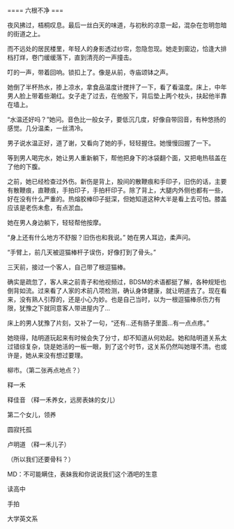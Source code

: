 ==== 六根不净 ===

夜风拂过，梧桐叹息。最后一丝白天的味道，与初秋的凉意一起，混杂在忽明忽暗的街道之上。

而不远处的居民楼里，年轻人的身影透过纱帘，忽隐忽现。她走到窗边，恰逢大排档打烊，卷门缓缓落下，直到清亮的一声撞击。

叮的一声，带着回响。锁扣上了。像是从前，寺庙颂钵之声。

她倒了半杯热水，掺上凉水，拿食品温度计搅拌了一下，看了看温度。床上，中年男人脸上带着些潮红。女子走了过去，在他股下，背后垫上两个枕头，扶起他半靠在墙上。

“水温还好吗？”她问。音色比一般女子，要低沉几度，好像自带回音，有种悠扬的感觉。几分温柔，一丝清冷。

男子说水温正好，道了谢，又看向了她的手，轻轻握住。她慢慢回握了一下。

等到男人喝完水，她让男人重新躺下，帮他把身下的冰袋翻个面，又把电热毯盖在了他的下腹。

之前，她已经检查过外伤。新伤是背上，股间的散鞭痕和手印子，旧伤的话，主要有散鞭痕，直鞭痕，手拍印子，手拍杆印子。除了背上，大腿内外侧也都有一些，好在没有什么严重的。热熔胶棒印子挺深，但她知道这种大半是看上去可怕。膝盖应该是老伤未愈，有点淤血。

她在男人身边躺下，轻轻帮他按摩。

“身上还有什么地方不舒服？旧伤也和我说。” 她在男人耳边，柔声问。

“手臂上，前几天被逗猫棒杆子误伤，好像打到了骨头。”

三天前，接过一个客人，自己带了根逗猫棒。

确实是疏忽了，客人来之前青子和他视频过，BDSM的术语都挺了解，各种规矩也倒背如流。过来看了人家的术前八项检测，确认身体健康，就让明道去了。现在看来，没有熟人引荐的，还是小心为妙。也是自己当时，以为一根逗猫棒杀伤力有限，犹豫之下就同意客人带进屋内了…

床上的男人犹豫了片刻，又补了一句，“还有...还有肠子里面…有一点点疼。”

她晓得，陆明道玩起来有时候会失了分寸，却不知道从何劝起。她和陆明道关系太过错综复杂，饶是她活的一板一眼，到了这个时节，这关系仍然叫她理不清。也或许是，她从来没有想过要理。

柳市。（第二张再点地点？）

释一禾

释佳音 （释一禾养女，远房表妹的女儿）

第二个女儿，领养

圆寂托孤

卢明道 （释一禾儿子）

（所以我们还要骨科？）

MD：不可能瞒住，表妹我和你说说我们这个酒吧的生意

读高中

手拍

大学英文系